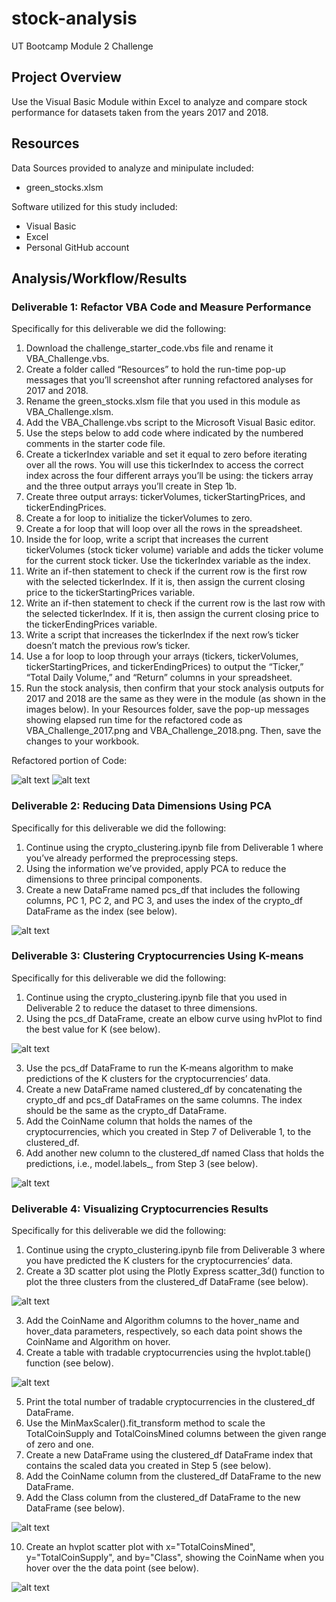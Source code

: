 # stock-analysis

UT Bootcamp Module 2 Challenge

## Project Overview
Use the Visual Basic Module within Excel to analyze and compare stock performance for datasets taken from the years 2017 and 2018.

## Resources
Data Sources provided to analyze and minipulate included:
- green_stocks.xlsm

Software utilized for this study included: 
- Visual Basic 
- Excel
- Personal GitHub account

## Analysis/Workflow/Results

### Deliverable 1: Refactor VBA Code and Measure Performance 

Specifically for this deliverable we did the following:
1. Download the challenge_starter_code.vbs file and rename it VBA_Challenge.vbs.
2. Create a folder called “Resources” to hold the run-time pop-up messages that you’ll screenshot after running refactored analyses for 2017 and 2018.
3. Rename the green_stocks.xlsm file that you used in this module as VBA_Challenge.xlsm.
4. Add the VBA_Challenge.vbs script to the Microsoft Visual Basic editor.
5. Use the steps below to add code where indicated by the numbered comments in the starter code file.
6. Create a tickerIndex variable and set it equal to zero before iterating over all the rows. You will use this tickerIndex to access the correct index across the four different arrays you’ll be using: the tickers array and the three output arrays you’ll create in Step 1b.
7. Create three output arrays: tickerVolumes, tickerStartingPrices, and tickerEndingPrices.
8. Create a for loop to initialize the tickerVolumes to zero.
9. Create a for loop that will loop over all the rows in the spreadsheet.
10. Inside the for loop, write a script that increases the current tickerVolumes (stock ticker volume) variable and adds the ticker volume for the current stock ticker.
Use the tickerIndex variable as the index.
11. Write an if-then statement to check if the current row is the first row with the selected tickerIndex. If it is, then assign the current closing price to the tickerStartingPrices variable.
12. Write an if-then statement to check if the current row is the last row with the selected tickerIndex. If it is, then assign the current closing price to the tickerEndingPrices variable.
13. Write a script that increases the tickerIndex if the next row’s ticker doesn’t match the previous row’s ticker.
14. Use a for loop to loop through your arrays (tickers, tickerVolumes, tickerStartingPrices, and tickerEndingPrices) to output the “Ticker,” “Total Daily Volume,” and “Return” columns in your spreadsheet.
15. Run the stock analysis, then confirm that your stock analysis outputs for 2017 and 2018 are the same as they were in the module (as shown in the images below). In your Resources folder, save the pop-up messages showing elapsed run time for the refactored code as VBA_Challenge_2017.png and VBA_Challenge_2018.png. Then, save the changes to your workbook.

Refactored portion of Code:

![alt text](https://github.com/austin020269/Stocks-Analysis/blob/main/Resources/refactored%20code.PNG)
![alt text](https://github.com/austin020269/Stocks-Analysis/blob/main/Resources/refactored%20code_2.PNG)

### Deliverable 2: Reducing Data Dimensions Using PCA 

Specifically for this deliverable we did the following:
1. Continue using the crypto_clustering.ipynb file from Deliverable 1 where you’ve already performed the preprocessing steps.
2. Using the information we’ve provided, apply PCA to reduce the dimensions to three principal components.
3. Create a new DataFrame named pcs_df that includes the following columns, PC 1, PC 2, and PC 3, and uses the index of the crypto_df DataFrame as the index (see below).

![alt text](https://github.com/austin020269/Cryptocurrencies/blob/main/Deli2_1.PNG)

### Deliverable 3: Clustering Cryptocurrencies Using K-means

Specifically for this deliverable we did the following:
1. Continue using the crypto_clustering.ipynb file that you used in Deliverable 2 to reduce the dataset to three dimensions.
2. Using the pcs_df DataFrame, create an elbow curve using hvPlot to find the best value for K (see below).

![alt text](https://github.com/austin020269/Cryptocurrencies/blob/main/Deli3_1.PNG)

3. Use the pcs_df DataFrame to run the K-means algorithm to make predictions of the K clusters for the cryptocurrencies’ data.
4. Create a new DataFrame named clustered_df by concatenating the crypto_df and pcs_df DataFrames on the same columns. The index should be the same as the crypto_df DataFrame.
5. Add the CoinName column that holds the names of the cryptocurrencies, which you created in Step 7 of Deliverable 1, to the clustered_df.
6. Add another new column to the clustered_df named Class that holds the predictions, i.e., model.labels_, from Step 3 (see below).

![alt text](https://github.com/austin020269/Cryptocurrencies/blob/main/Deli3_2.PNG)

### Deliverable 4: Visualizing Cryptocurrencies Results

Specifically for this deliverable we did the following:
1. Continue using the crypto_clustering.ipynb file from Deliverable 3 where you have predicted the K clusters for the cryptocurrencies’ data.
2. Create a 3D scatter plot using the Plotly Express scatter_3d() function to plot the three clusters from the clustered_df DataFrame (see below).

![alt text](https://github.com/austin020269/Cryptocurrencies/blob/main/Deli4_1.PNG)

3. Add the CoinName and Algorithm columns to the hover_name and hover_data parameters, respectively, so each data point shows the CoinName and Algorithm on hover.
4. Create a table with tradable cryptocurrencies using the hvplot.table() function (see below).

![alt text](https://github.com/austin020269/Cryptocurrencies/blob/main/Deli4_4.PNG)

5. Print the total number of tradable cryptocurrencies in the clustered_df DataFrame.
6. Use the MinMaxScaler().fit_transform method to scale the TotalCoinSupply and TotalCoinsMined columns between the given range of zero and one.
7. Create a new DataFrame using the clustered_df DataFrame index that contains the scaled data you created in Step 5 (see below).
8. Add the CoinName column from the clustered_df DataFrame to the new DataFrame.
9. Add the Class column from the clustered_df DataFrame to the new DataFrame (see below).

![alt text](https://github.com/austin020269/Cryptocurrencies/blob/main/Deli4_2.PNG)

10. Create an hvplot scatter plot with x="TotalCoinsMined", y="TotalCoinSupply", and by="Class", showing the CoinName when you hover over the the data point (see below).

![alt text](https://github.com/austin020269/Cryptocurrencies/blob/main/Deli4_3.PNG)
